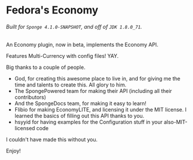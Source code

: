 # Fedora's Economy
###### Built for `Sponge 4.1.0-SNAPSHOT`, and off of `JDK 1.8.0_71`.

An Economy plugin, now in beta, implements the Economy API.

Features Multi-Currency with config files! YAY.

Big thanks to a couple of people.
- God, for creating this awesome place to live in, and for giving me the time and talents to create this. All glory to him.
- The SpongePowered team for making their API (including all their contributors)
- And the SpongeDocs team, for making it easy to learn!
- Flibio for making EconomyLITE, and licensing it under the MIT license. I learned the basics of filling out this API thanks to you.
- hsyyid for having examples for the Configuration stuff in your also-MIT-licensed code

I couldn't have made this without you.

Enjoy!
